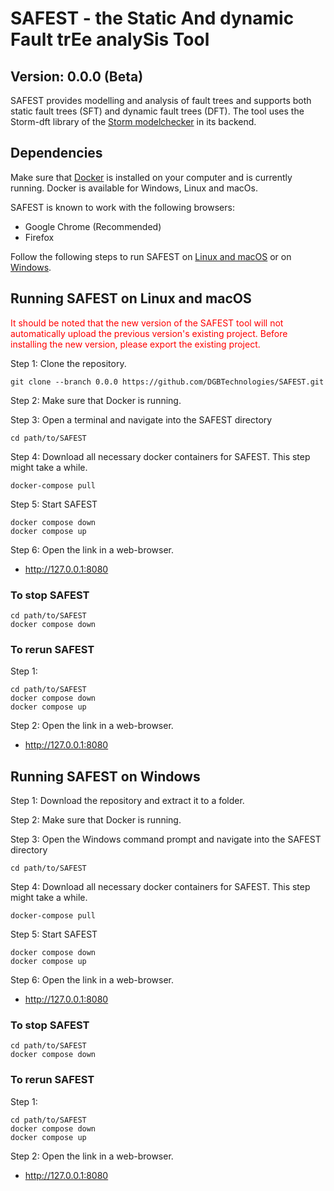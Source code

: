 # SAFEST - the Static And dynamic Fault trEe analySis Tool
## Version: 0.0.0 (Beta)

SAFEST provides modelling and analysis of fault trees and supports both static fault trees (SFT) and dynamic fault trees (DFT).
The tool uses the Storm-dft library of the [Storm modelchecker](https://www.stormchecker.org/) in its backend.

## Dependencies
Make sure that [Docker](https://www.docker.com/) is installed on your computer and is currently running.
Docker is available for Windows, Linux and macOs.

SAFEST is known to work with the following browsers:
- Google Chrome (Recommended)
- Firefox

Follow the following steps to run SAFEST on [Linux and macOS](#running-safest-on-linux-and-macos) or on [Windows](#running-safest-on-windows).


## Running SAFEST on Linux and macOS
<p style="color:red;">It should be noted that the new version of the SAFEST tool will not automatically upload the previous version's existing project. Before installing the new version, please export the existing project.</p>


Step 1: Clone the repository.

```
git clone --branch 0.0.0 https://github.com/DGBTechnologies/SAFEST.git
```

Step 2: Make sure that Docker is running.

Step 3: Open a terminal and navigate into the SAFEST directory
```
cd path/to/SAFEST
```

Step 4: Download all necessary docker containers for SAFEST.
This step might take a while.
```
docker-compose pull
```

Step 5: Start SAFEST
```
docker compose down
docker compose up
```

Step 6: Open the link in a web-browser.
- http://127.0.0.1:8080



### To stop SAFEST 
```
cd path/to/SAFEST
docker compose down
```

### To rerun SAFEST 

Step 1:

```
cd path/to/SAFEST
docker compose down
docker compose up
```

Step 2: Open the link in a web-browser.
- http://127.0.0.1:8080




## Running SAFEST on Windows

Step 1: Download the repository and extract it to a folder.

Step 2: Make sure that Docker is running.

Step 3: Open the Windows command prompt and navigate into the SAFEST directory
```
cd path/to/SAFEST
```

Step 4: Download all necessary docker containers for SAFEST.
This step might take a while.
```
docker-compose pull
```

Step 5: Start SAFEST
```
docker compose down
docker compose up
```

Step 6: Open the link in a web-browser.
- http://127.0.0.1:8080

### To stop SAFEST 
```
cd path/to/SAFEST
docker compose down
```

### To rerun SAFEST 

Step 1:

```
cd path/to/SAFEST
docker compose down
docker compose up
```

Step 2: Open the link in a web-browser.
- http://127.0.0.1:8080